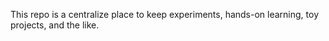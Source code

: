 This repo is a centralize place to keep experiments, hands-on learning, toy projects, and the like. 


